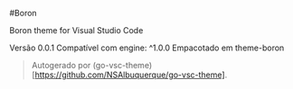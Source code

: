 #Boron

Boron theme for Visual Studio Code

Versão 0.0.1
Compatível com engine: ^1.0.0
Empacotado em theme-boron

> Autogerado por (go-vsc-theme)[https://github.com/NSAlbuquerque/go-vsc-theme].